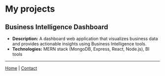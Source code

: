 # My projects
## Business Intelligence Dashboard
- **Description:** A dashboard web application that visualizes business data and provides actionable insights using Business Intelligence tools.
- **Technologies:** MERN stack (MongoDB, Express, React, Node.js), BI tools
---

[Home](index.markdown) | [Contact](contact.markdown)
